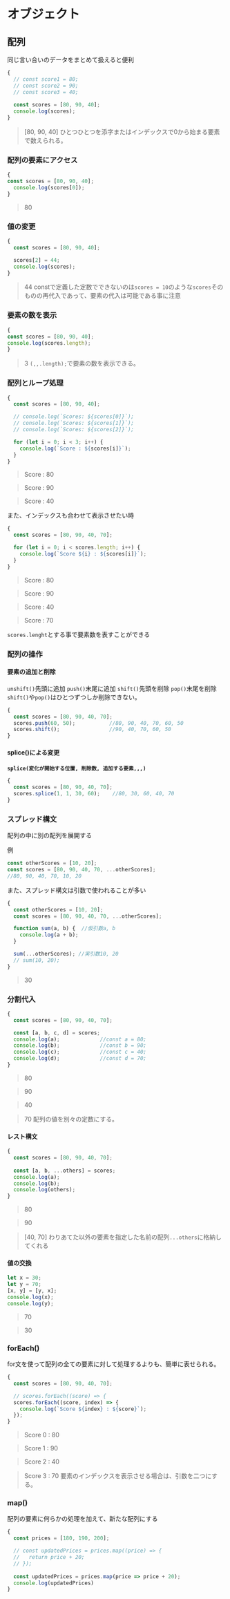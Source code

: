 # オブジェクト

## 配列
同じ言い合いのデータをまとめて扱えると便利
```js:main.js
{
  // const score1 = 80; 
  // const score2 = 90; 
  // const score3 = 40;
  
  const scores = [80, 90, 40]; 
  console.log(scores); 
}
```
>[80, 90, 40]
ひとつひとつを添字またはインデックスで0から始まる要素で数えられる。

### 配列の要素にアクセス
```js:main.js
{
const scores = [80, 90, 40]; 
  console.log(scores[0]); 
}
```
>80

### 値の変更
```js:main.js
{
  const scores = [80, 90, 40]; 

  scores[2] = 44; 
  console.log(scores); 
}
```
>44
constで定義した定数でできないのは`scores = 10`のような`scores`そのものの再代入であって、要素の代入は可能である事に注意

### 要素の数を表示
```js:main.js
{
const scores = [80, 90, 40]; 
console.log(scores.length); 
}
```
>3
`(,,.length);`で要素の数を表示できる。

### 配列とループ処理
```js:main.js
{
  const scores = [80, 90, 40]; 

  // console.log(`Scores: ${scores[0]}`); 
  // console.log(`Scores: ${scores[1]}`); 
  // console.log(`Scores: ${scores[2]}`); 

  for (let i = 0; i < 3; i++) {
    console.log(`Score : ${scores[i]}`);
  }
}
```
>Score : 80

>Score : 90

>Score : 40

また、インデックスも合わせて表示させたい時
```js:main.js
{
  const scores = [80, 90, 40, 70]; 

  for (let i = 0; i < scores.length; i++) {
    console.log(`Score ${i} : ${scores[i]}`);
  }
}
```
>Score : 80

>Score : 90

>Score : 40

>Score : 70

`scores.lenght`とする事で要素数を表すことができる

### 配列の操作

#### 要素の追加と削除
`unshift()`先頭に追加
`push()`末尾に追加
`shift()`先頭を削除
`pop()`末尾を削除
`shift()`や`pop()`はひとつずつしか削除できない。

```js:main.js
{
  const scores = [80, 90, 40, 70]; 
  scores.push(60, 50);           //80, 90, 40, 70, 60, 50
  scores.shift();                //90, 40, 70, 60, 50
}
```

#### splice()による変更
__`splice(変化が開始する位置, 削除数, 追加する要素,,,)`__

```js:main.js
{
  const scores = [80, 90, 40, 70]; 
  scores.splice(1, 1, 30, 60);    //80, 30, 60, 40, 70
}
```

### スプレッド構文
配列の中に別の配列を展開する

例
```js:main.js
const otherScores = [10, 20]; 
const scores = [80, 90, 40, 70, ...otherScores]; 
//80, 90, 40, 70, 10, 20
```

また、スプレッド構文は引数で使われることが多い
```js:main.js
{
  const otherScores = [10, 20]; 
  const scores = [80, 90, 40, 70, ...otherScores]; 

  function sum(a, b) {  //仮引数a, b
    console.log(a + b); 
  }

  sum(...otherScores); //実引数10, 20
  // sum(10, 20); 
}
```
>30

### 分割代入
```js:main.js
{
  const scores = [80, 90, 40, 70]; 

  const [a, b, c, d] = scores;
  console.log(a);             //const a = 80;
  console.log(b);             //const b = 90;
  console.log(c);             //const c = 40;
  console.log(d);             //const d = 70; 
}
```
>80

>90

>40

>70
配列の値を別々の定数にする。

#### レスト構文
```js:main.js
{
  const scores = [80, 90, 40, 70];
  
  const [a, b, ...others] = scores;
  console.log(a); 
  console.log(b); 
  console.log(others); 
}
```
>80

>90

>[40, 70]
わりあてた以外の要素を指定した名前の配列`...others`に格納してくれる

#### 値の交換
```js:main.js
let x = 30; 
let y = 70;
[x, y] = [y, x]; 
console.log(x); 
console.log(y);
```
>70

>30

### forEach()
for文を使って配列の全ての要素に対して処理するよりも、簡単に表せられる。
```js:main.js
{
  const scores = [80, 90, 40, 70]; 

  // scores.forEach((score) => {
  scores.forEach((score, index) => {
    console.log(`Score ${index} : ${score}`);
  });
}
```
>Score 0 : 80

>Score 1 : 90

>Score 2 : 40

>Score 3 : 70
要素のインデックスを表示させる場合は、引数を二つにする。

### map()
配列の要素に何らかの処理を加えて、新たな配列にする
```js:main.js
{
  const prices = [180, 190, 200]; 

  // const updatedPrices = prices.map((price) => {
  //   return price + 20; 
  // });
  
  const updatedPrices = prices.map(price => price + 20);
  console.log(updatedPrices)
}
```
